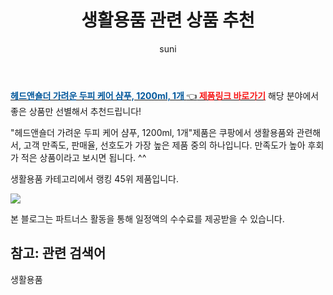 ﻿---
layout: post
title:  "생활용품 관련 상품 추천" 
author: suni
categories: [ 선물 ]
tags: []
image: https://static.coupangcdn.com/image/retail/images/58728480233972-95fea50b-a6ee-460e-ac31-6ce9ecdb14c0.jpg 
description: "쿠팡에서 관련 상품으로 가장 고객 선호도가 높은 제품 중 하나입니다."
---
<a href="https://link.coupang.com/re/AFFSDP?lptag=AF5011742&pageKey=322942318&itemId=1034338789&vendorItemId=5485477886&traceid=V0-113-6f49d3d87ab8f6db"><b><font color='#01579B'>헤드앤숄더 가려운 두피 케어 샴푸, 1200ml, 1개 </font></b>👈<b><font color='#f71919'> 제품링크 바로가기</font></b></a>
해당 분야에서 좋은 상품만 선별해서 추천드립니다!

"헤드앤숄더 가려운 두피 케어 샴푸, 1200ml, 1개"제품은 쿠팡에서 생활용품와 관련해서, 고객 만족도, 판매율, 선호도가 가장 높은 제품 중의 하나입니다.
만족도가 높아 후회가 적은 상품이라고 보시면 됩니다. ^^

생활용품 카테고리에서 랭킹  45위 제품입니다. 

<a href="https://link.coupang.com/re/AFFSDP?lptag=AF5011742&pageKey=322942318&itemId=1034338789&vendorItemId=5485477886&traceid=V0-113-6f49d3d87ab8f6db"> <img src="https://static.coupangcdn.com/image/retail/images/58728480233972-95fea50b-a6ee-460e-ac31-6ce9ecdb14c0.jpg"></a>

본 블로그는 파트너스 활동을 통해 일정액의 수수료를 제공받을 수 있습니다.

## 참고: 관련 검색어    
생활용품